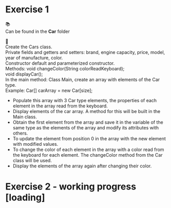 # Exercise 1 
📚\
Can be found in the **Car** folder

📝\
Create the Cars class.\
Private fields and getters and setters: brand, engine capacity, price, model, year of manufacture, color.\
Constructor default and parameterized constructor.\
Methods: void changeColor(String colorReadKeyboard);\
void displayCar();\
In the main method: Class Main, create an array with elements of the Car type.\
Example: Car[] carArray = new Car[size];
- Populate this array with 3 Car type elements, the properties of each element in the array read from the keyboard.
- Display elements of the car array. A method for this will be built in the Main class.
- Obtain the first element from the array and save it in the variable of the same type as the elements of the array and modify its attributes with others.
- To update the element from position 0 in the array with the new element with modified values.
- To change the color of each element in the array with a color read from the keyboard for each element. The changeColor method from the Car class will be used.
- Display the elements of the array again after changing their color.

# Exercise 2 - working progress [loading]